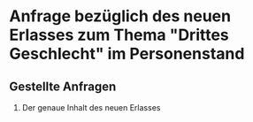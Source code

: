 # Anfrage bezüglich des neuen Erlasses zum Thema "Drittes Geschlecht" im Personenstand
## Gestellte Anfragen
1. Der genaue Inhalt des neuen Erlasses
